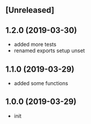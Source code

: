 ## [Unreleased]

## 1.2.0 (2019-03-30)

* added more tests
* renamed exports setup unset

## 1.1.0 (2019-03-29)

* added some functions

## 1.0.0 (2019-03-29)

* init
